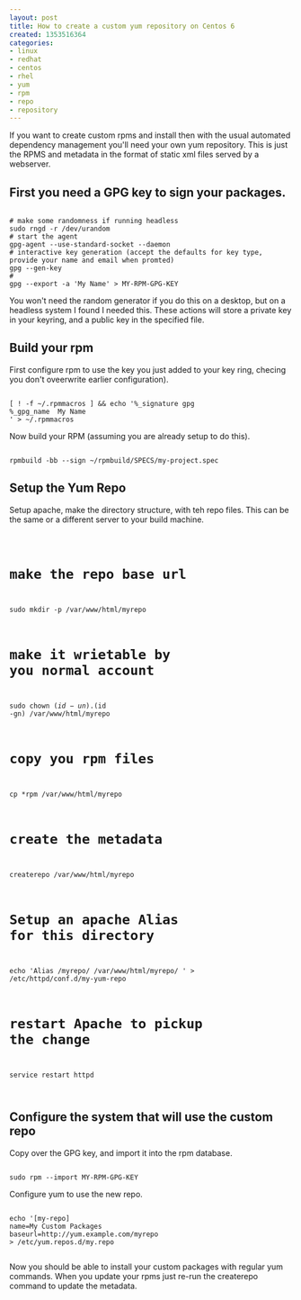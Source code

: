 ```yaml
---
layout: post
title: How to create a custom yum repository on Centos 6
created: 1353516364
categories:
- linux
- redhat
- centos
- rhel
- yum
- rpm
- repo
- repository
---
```

<p>If you want to create custom rpms and install then with the usual automated dependency management you'll need your own yum repository. This is just the RPMS and metadata in the format of static xml files served by a webserver.</p>


<h2>First you need a GPG key to sign your packages.</h2>

<code>
# make some randomness if running headless 
sudo rngd -r /dev/urandom 
# start the agent
gpg-agent --use-standard-socket --daemon
# interactive key generation (accept the defaults for key type, provide your name and email when promted)
gpg --gen-key
# 
gpg --export -a 'My Name' > MY-RPM-GPG-KEY
</code>

<p>You won't need the random generator if you do this on a desktop, but on a headless system I found I needed this. These actions will store a private key in your keyring, and a public key in the specified file.</p>


<h2>Build your rpm</h2>
<p>First configure rpm to use the key you just added to your key ring, checing you don't oveerwrite earlier configuration).</p>
<code>
[ ! -f ~/.rpmmacros ] && echo '%_signature gpg
%_gpg_name  My Name
' > ~/.rpmmacros
</code>
<p>Now build your RPM (assuming you are already setup to do this).</p>
<code>
rpmbuild -bb --sign ~/rpmbuild/SPECS/my-project.spec
</code>

<h2>Setup the Yum Repo</h2>
<p>Setup apache, make the directory structure, with teh repo files. This can be the same or a different server to your build machine.</p>

<code>

# make the repo base url
sudo mkdir -p /var/www/html/myrepo
# make it wrietable by you normal account
sudo chown $(id -un).$(id -gn) /var/www/html/myrepo 
# copy you rpm files
cp *rpm /var/www/html/myrepo
# create the metadata
createrepo /var/www/html/myrepo

# Setup an apache Alias for this directory
echo 'Alias /myrepo/ /var/www/html/myrepo/
' > /etc/httpd/conf.d/my-yum-repo 

# restart Apache to pickup the change
service restart httpd

</code>

<h2>Configure the system that will use the custom repo</h2>

<p>Copy over the GPG key, and import it into the  rpm database.</p>

<code>
sudo rpm --import MY-RPM-GPG-KEY
</code>

<p>Configure yum to use the new repo.</p>

<code>
echo '[my-repo]
name=My Custom Packages
baseurl=http://yum.example.com/myrepo
> /etc/yum.repos.d/my.repo 

</code>

<p>Now you should be able to install your custom packages with regular yum commands. When you update your rpms just re-run the createrepo command to update the metadata.</p>



